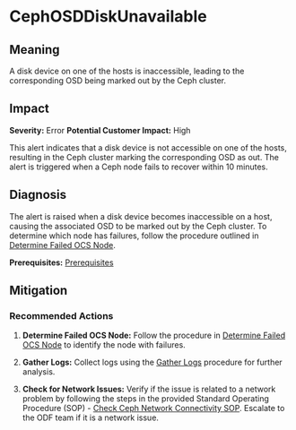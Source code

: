 # CephOSDDiskUnavailable

## Meaning

A disk device on one of the hosts is inaccessible, leading to the corresponding
OSD being marked out by the Ceph cluster.

## Impact

**Severity:** Error
**Potential Customer Impact:** High

This alert indicates that a disk device is not accessible on one of the hosts,
resulting in the Ceph cluster marking the corresponding OSD as out. The alert is
triggered when a Ceph node fails to recover within 10 minutes.

## Diagnosis

The alert is raised when a disk device becomes inaccessible on a host, causing
the associated OSD to be marked out by the Ceph cluster. To determine which node
has failures, follow the procedure outlined in
[Determine Failed OCS Node](helpers/determineFailedOcsNode.md).

**Prerequisites:** [Prerequisites](helpers/diagnosis.md)

## Mitigation

### Recommended Actions

1. **Determine Failed OCS Node:** Follow the procedure in
   [Determine Failed OCS Node](helpers/determineFailedOcsNode.md) to identify
   the node with failures.

2. **Gather Logs:** Collect logs using the [Gather Logs](helpers/gatherLogs.md)
   procedure for further analysis.

3. **Check for Network Issues:** Verify if the issue is related to a network
   problem by following the steps in the provided Standard Operating Procedure
   (SOP) -
   [Check Ceph Network Connectivity SOP](helpers/networkConnectivity.md).
   Escalate to the ODF team if it is a network issue.
